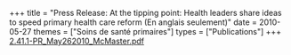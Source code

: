 +++
title = "Press Release: At the tipping point: Health leaders share ideas to speed primary health care reform (En anglais seulement)"
date = 2010-05-27
themes = ["Soins de santé primaires"]
types = ["Publications"]
+++
[2.41.1-PR\_May262010\_McMaster.pdf](/files/2.41.1-PR_May262010_McMaster.pdf)
